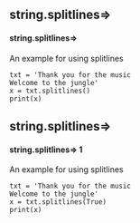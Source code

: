 ## string.splitlines=>
#### string.splitlines=>
An example for using splitlines
```
txt = 'Thank you for the music
Welcome to the jungle'
x = txt.splitlines()
print(x)
```

## string.splitlines=>
#### string.splitlines=> 1
An example for using splitlines
```
txt = 'Thank you for the music
Welcome to the jungle'
x = txt.splitlines(True)
print(x)
```